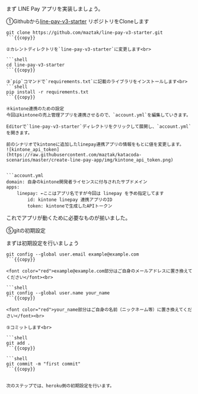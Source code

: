 まず LINE Pay アプリを実装しましょう。

①Githubから[line-pay-v3-starter](https://github.com/maztak/line-pay-v3-starter) リポジトリをCloneします<br>

```shell
git clone https://github.com/maztak/line-pay-v3-starter.git
```{{copy}}

②カレントディレクトリを`line-pay-v3-starter`に変更します<br>

```shell
cd line-pay-v3-starter
```{{copy}}

③`pip`コマンドで`requirements.txt`に記載のライブラリをインストールします<br>
```shell
pip install -r requirements.txt
```{{copy}}

④kintone連携のための設定
今回はkintoneの売上管理アプリを連携させるので、`account.yml`を編集していきます。

Editorで`line-pay-v3-starter`ディレクトリをクリックして展開し、`account.yml`を開きます。

前のシナリオでkintoneに追加したlinepay連携アプリの情報をもとに値を変更します。
![kintone_api_token](https://raw.githubusercontent.com/maztak/katacoda-scenarios/master/create-line-pay-app/img/kintone_api_token.png)


```account.yml
domain: 自身のkintone開発者ライセンスに付与されたサブドメイン
apps:
    linepay: ←ここはアプリ名ですが今回は linepay を予め指定してます
        id: kintone linepay 連携アプリのID
        token: kintoneで生成したAPIトークン
```

これでアプリが動くために必要なものが揃いました。<br>

⑤gitの初期設定<br>

まずは初期設定を行いましょう<br>

```shell
git config --global user.email example@example.com
```{{copy}}

<font color="red">example@example.com部分はご自身のメールアドレスに置き換えてください</font><br>

```shell
git config --global user.name your_name
```{{copy}}

<font color="red">your_name部分はご自身の名前（ニックネーム等）に置き換えてください</font><br>

⑤コミットします<br>

```shell
git add .
```{{copy}}

```shell
git commit -m "first commit"
```{{copy}}


次のステップでは、heroku側の初期設定を行います。

